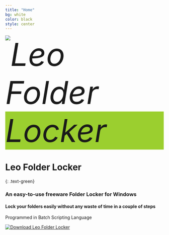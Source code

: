 ```yaml
---
title: "Home"
bg: white
color: black
style: center
---
```


<span class="fa-stack subtlecircle" style="font-size:100px; background:#9bcf2f;">
  <i class="fa fa-circle fa-stack-2x text-white"></i>
  <i class="fa fa-stack-1x"><img src="{{ site.url }}/img/1.png" alt="Leo Folder Locker"/></i>
</span>

# Leo Folder Locker
{: .text-green}


### An easy-to-use freeware Folder Locker for Windows

#### Lock your folders easily without any waste of time in a couple of steps

Programmed in Batch Scripting Language

[![Download Leo Folder Locker](https://img.shields.io/badge/Leo%20Folder%20Locker-Download%20Now-brightgreen.svg)](https://sourceforge.net/projects/leosoftlocker/files/latest/download)
